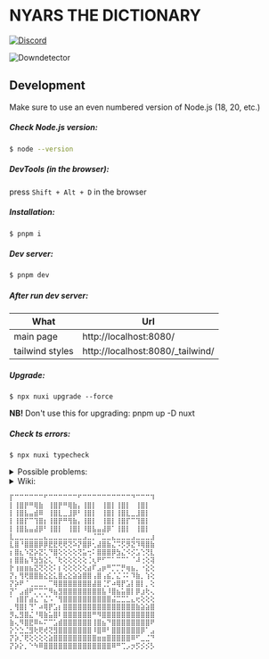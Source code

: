 # NYARS THE DICTIONARY

[![Discord](https://img.shields.io/discord/564319699152666624?style=for-the-badge&label=Discord%20server)](https://discord.gg/u7H5nsPWVB)

![Downdetector](https://img.shields.io/website?style=for-the-badge&url=https%3A%2F%2Fnyars.org%2F)

## Development

Make sure to use an even numbered version of Node.js (18, 20, etc.)

##### Check Node.js version:

```bash
$ node --version
```

##### DevTools (in the browser):

press `Shift + Alt + D` in the browser

##### Installation:

```bash
$ pnpm i
```
##### Dev server:

```bash
$ pnpm dev
```

##### After run dev server:

| What            | Url                              |
|-----------------|----------------------------------|
| main page       | http://localhost:8080/           |
| tailwind styles | http://localhost:8080/_tailwind/ |

##### Upgrade:

```properties
$ npx nuxi upgrade --force
```
**NB!** Don't use this for upgrading: pnpm up -D nuxt

##### Check ts errors:

```properties
$ npx nuxi typecheck
```

<details>
  <summary>Possible problems:</summary>
  
  #### Cannot find name 'defineNuxtConfig'.ts(2304)

  Delete the `node_modules` folder and do:
  
  ```bash
  $ pnpm i
  ```
  Then `F1 + Volar: Restart Vue server`

  #### [Vue Router warn]: No match found for location with path "/_tailwind/"
  
  Probably just ignore this for now, tailwind viewer page still works fine with this warning, but impossible view this page from nuxt devtools ("404 not found"). Check this [issue](https://github.com/nuxt-modules/tailwindcss/issues/459).

  #### Autoimports don't have IDE support

  Run `npx nuxi prepare`

  Or run project (`pnpm dev`) and then run `Developer: Reload Window`

</details>

<details>
  <summary>Wiki:</summary>

  #### Why isn't Prettier on the repo?
  
  Because of this: [issue](https://github.com/prettier/prettier-vscode/issues/352)
  
  Because Prettier is adding a lot of dependencies: `"prettier"`, `"eslint-plugin-prettier"`, `"eslint-config-prettier"`
  
  Because Prettier conflicts with another eslint plugins.
  
  Because all Prettier settings available in eslint plugins.
  
  Because antfu don't use Prettier: [link](https://antfu.me/posts/why-not-prettier)

  #### How to use icons? :trollface:

  Find the icons you want and download as an svg file from [here](https://icon-sets.iconify.design/)

  Then add file to the folder `assets/icons`

  After all you can use it (default behavior as font)
  
  ```html
  <IconMagnify class="text-3xl !m-1" /> <!-- icon as font, if need change margin use !important -->
  <IconMagnify class="h-5 w-5" :font-controlled="false" /> <!-- icon as normal svg -->
  ```

  #### Why pages on dev server is very slow?

  Because lodash loads all functions, see this [issue](https://github.com/cipami/nuxt-lodash/issues/53). On production mode this problem does not exist.

</details>

```
⡏⠉⠉⠉⠉⠉⠉⠋⠉⠉⠉⠉⠉⠉⠋⠉⠉⠉⠉⠉⠉⠉⠉⠉⠉⠙⠉⠉⠉⠹
⡇⢸⣿⡟⠛⢿⣷⠀⢸⣿⡟⠛⢿⣷⡄⢸⣿⡇⠀⢸⣿⡇⢸⣿⡇⠀⢸⣿⡇⠀
⡇⢸⣿⣧⣤⣾⠿⠀⢸⣿⣇⣀⣸⡿⠃⢸⣿⡇⠀⢸⣿⡇⢸⣿⣇⣀⣸⣿⡇⠀
⡇⢸⣿⡏⠉⢹⣿⡆⢸⣿⡟⠛⢻⣷⡄⢸⣿⡇⠀⢸⣿⡇⢸⣿⡏⠉⢹⣿⡇⠀
⡇⢸⣿⣧⣤⣼⡿⠃⢸⣿⡇⠀⢸⣿⡇⠸⣿⣧⣤⣼⡿⠁⢸⣿⡇⠀⢸⣿⡇⠀
⣇⣀⣀⣀⣀⣀⣀⣄⣀⣀⣀⣀⣀⣀⣀⣠⣀⡈⠉⣁⣀⣄⣀⣀⣀⣠⣀⣀⣀⣰
⣇⣿⠘⣿⣿⣿⡿⡿⣟⣟⢟⢟⢝⠵⡝⣿⡿⢂⣼⣿⣷⣌⠩⡫⡻⣝⠹⢿⣿⣷
⡆⣿⣆⠱⣝⡵⣝⢅⠙⣿⢕⢕⢕⢕⢝⣥⢒⠅⣿⣿⣿⡿⣳⣌⠪⡪⣡⢑⢝⣇
⡆⣿⣿⣦⠹⣳⣳⣕⢅⠈⢗⢕⢕⢕⢕⢕⢈⢆⠟⠋⠉⠁⠉⠉⠁⠈⠼⢐⢕⢽
⡗⢰⣶⣶⣦⣝⢝⢕⢕⠅⡆⢕⢕⢕⢕⢕⣴⠏⣠⡶⠛⡉⡉⡛⢶⣦⡀⠐⣕⢕
⡝⡄⢻⢟⣿⣿⣷⣕⣕⣅⣿⣔⣕⣵⣵⣿⣿⢠⣿⢠⣮⡈⣌⠨⠅⠹⣷⡀⢱⢕
⡝⡵⠟⠈⢀⣀⣀⡀⠉⢿⣿⣿⣿⣿⣿⣿⣿⣼⣿⢈⡋⠴⢿⡟⣡⡇⣿⡇⡀⢕
⡝⠁⣠⣾⠟⡉⡉⡉⠻⣦⣻⣿⣿⣿⣿⣿⣿⣿⣿⣧⠸⣿⣦⣥⣿⡇⡿⣰⢗⢄
⠁⢰⣿⡏⣴⣌⠈⣌⠡⠈⢻⣿⣿⣿⣿⣿⣿⣿⣿⣿⣿⣬⣉⣉⣁⣄⢖⢕⢕⢕
⡀⢻⣿⡇⢙⠁⠴⢿⡟⣡⡆⣿⣿⣿⣿⣿⣿⣿⣿⣿⣿⣿⣿⣿⣿⣿⣷⣵⣵⣿
⡻⣄⣻⣿⣌⠘⢿⣷⣥⣿⠇⣿⣿⣿⣿⣿⣿⠛⠻⣿⣿⣿⣿⣿⣿⣿⣿⣿⣿⣿
⣷⢄⠻⣿⣟⠿⠦⠍⠉⣡⣾⣿⣿⣿⣿⣿⣿⢸⣿⣦⠙⣿⣿⣿⣿⣿⣿⣿⣿⠟
⡕⡑⣑⣈⣻⢗⢟⢞⢝⣻⣿⣿⣿⣿⣿⣿⣿⠸⣿⠿⠃⣿⣿⣿⣿⣿⣿⡿⠁⣠
⡝⡵⡈⢟⢕⢕⢕⢕⣵⣿⣿⣿⣿⣿⣿⣿⣿⣿⣶⣶⣿⣿⣿⣿⣿⠿⠋⣀⣈⠙
⡝⡵⡕⡀⠑⠳⠿⣿⣿⣿⣿⣿⣿⣿⣿⣿⣿⣿⣿⣿⣿⠿⠛⢉⡠⡲⡫⡪⡪⡣
```
